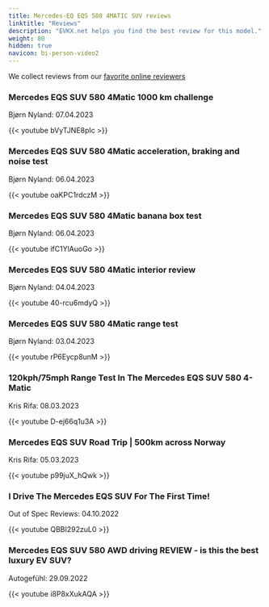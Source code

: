 ```yaml
---
title: Mercedes-EQ EQS 580 4MATIC SUV reviews
linktitle: "Reviews"
description: "EVKX.net helps you find the best review for this model."
weight: 80
hidden: true
navicon: bi-person-video2
---
```

We collect reviews from our [favorite online reviewers](../../../../../guides/evreviewers/)

<div class="container text-center shadow p-2 pe-4 mb-5 bg-body-tertiary rounded border">
<h3>Mercedes EQS SUV 580 4Matic 1000 km challenge</h3>
<p>Bjørn Nyland: 07.04.2023</p>

{{< youtube bVyTJNE8pIc >}}

</div>
<div class="container text-center shadow p-2 pe-4 mb-5 bg-body-tertiary rounded border">
<h3>Mercedes EQS SUV 580 4Matic acceleration, braking and noise test</h3>
<p>Bjørn Nyland: 06.04.2023</p>

{{< youtube oaKPC1rdczM >}}

</div>
<div class="container text-center shadow p-2 pe-4 mb-5 bg-body-tertiary rounded border">
<h3>Mercedes EQS SUV 580 4Matic banana box test</h3>
<p>Bjørn Nyland: 06.04.2023</p>

{{< youtube ifC1YlAuoGo >}}

</div>
<div class="container text-center shadow p-2 pe-4 mb-5 bg-body-tertiary rounded border">
<h3>Mercedes EQS SUV 580 4Matic interior review</h3>
<p>Bjørn Nyland: 04.04.2023</p>

{{< youtube 40-rcu6mdyQ >}}

</div>
<div class="container text-center shadow p-2 pe-4 mb-5 bg-body-tertiary rounded border">
<h3>Mercedes EQS SUV 580 4Matic range test</h3>
<p>Bjørn Nyland: 03.04.2023</p>

{{< youtube rP6Eycp8unM >}}

</div>
<div class="container text-center shadow p-2 pe-4 mb-5 bg-body-tertiary rounded border">
<h3>120kph/75mph Range Test In The Mercedes EQS SUV 580 4-Matic</h3>
<p>Kris Rifa: 08.03.2023</p>

{{< youtube D-ej66q1u3A >}}

</div>
<div class="container text-center shadow p-2 pe-4 mb-5 bg-body-tertiary rounded border">
<h3>Mercedes EQS SUV Road Trip | 500km across Norway</h3>
<p>Kris Rifa: 05.03.2023</p>

{{< youtube p99juX_hQwk >}}

</div>
<div class="container text-center shadow p-2 pe-4 mb-5 bg-body-tertiary rounded border">
<h3>I Drive The Mercedes EQS SUV For The First Time!</h3>
<p>Out of Spec Reviews: 04.10.2022</p>

{{< youtube QBBI292zuL0 >}}

</div>
<div class="container text-center shadow p-2 pe-4 mb-5 bg-body-tertiary rounded border">
<h3>Mercedes EQS SUV 580 AWD driving REVIEW - is this the best luxury EV SUV?</h3>
<p>Autogefühl: 29.09.2022</p>

{{< youtube i8P8xXukAQA >}}

</div>
